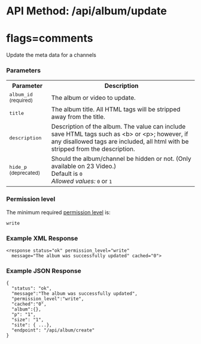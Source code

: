 # API Method: /api/album/update
# flags=comments

Update the meta data for a channels


### Parameters

<table class="pretty">
  <tr><th>Parameter</th><th>Description</th></tr>
  <tr><td><tt>album_id</tt> <small>(required)</small></td><td>The album or video to update.</td></tr>
  <tr><td><tt>title</tt></td><td>The album title. All HTML tags will be stripped away from the title.</td></tr>
  <tr><td><tt>description</tt></td><td>Description of the album. The value can include save HTML tags such as &lt;b&gt; or &lt;p&gt;; however, if any disallowed tags are included, all html with be stripped from the description.</td></tr>
  <tr><td><tt>hide_p</tt> <small>(deprecated)</small></td><td>Should the album/channel be hidden or not. (Only available on 23 Video.)<br/>Default is <tt>0</tt><br/><i>Allowed values:</i> <tt>0</tt> or <tt>1</tt></td></tr>
</table>

    

### Permission level 

The minimum required [permission level](index#permission-level) is:

    write


### Example XML Response

    <response status="ok" permission_level="write" 
      message="The album was successfully updated" cached="0">

### Example JSON Response

    {
      "status": "ok", 
      "message":"The album was successfully updated",
      "permission_level":"write",
      "cached":"0",
      "album":{},
      "p": "1",
      "size": "1",
      "site": { ...},
      "endpoint": "/api/album/create"
    }
